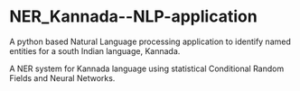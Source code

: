 # NER_Kannada--NLP-application
A python based Natural Language processing application to identify named entities for a south Indian language, Kannada. 

A NER system for Kannada language using statistical Conditional Random Fields and Neural Networks.

